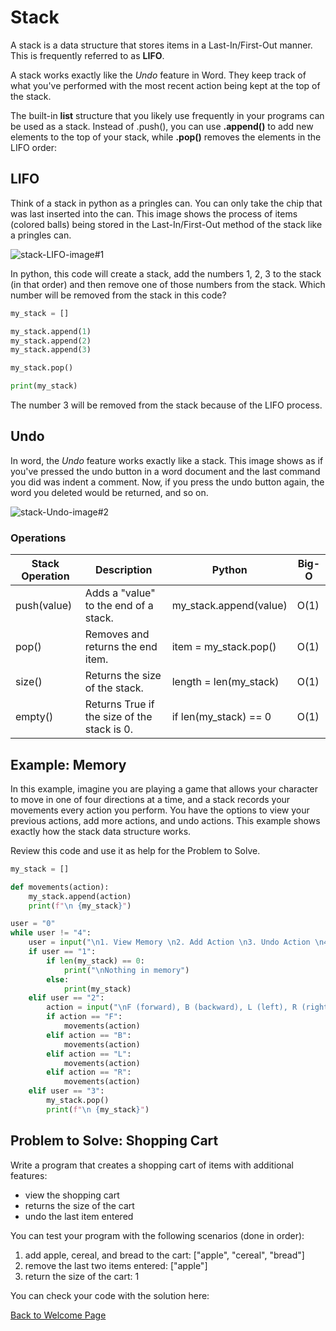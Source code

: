 # Stack

A stack is a data structure that stores items in a Last-In/First-Out manner. This is frequently referred to as **LIFO**. 

A stack works exactly like the *Undo* feature in Word. They keep track of what you've performed with the most recent action being kept at the top of the stack.

The built-in **list** structure that you likely use frequently in your programs can be used as a stack. Instead of .push(), you can use **.append()** to add new elements to the top of your stack, while **.pop()** removes the elements in the LIFO order:

## LIFO

Think of a stack in python as a pringles can. You can only take the chip that was last inserted into the can. This image shows the process of items (colored balls) being stored in the Last-In/First-Out method of the stack like a pringles can.

![stack-LIFO-image#1](https://user-images.githubusercontent.com/77080668/159053784-22f92d19-d8cc-46b8-84e2-d08d5b895849.jpeg)

In python, this code will create a stack, add the numbers 1, 2, 3 to the stack (in that order) and then remove one of those numbers from the stack. Which number will be removed from the stack in this code?
```python
my_stack = []

my_stack.append(1)
my_stack.append(2)
my_stack.append(3)

my_stack.pop()

print(my_stack)
```

The number 3 will be removed from the stack because of the LIFO process.

## Undo

In word, the *Undo* feature works exactly like a stack. This image shows as if you've pressed the undo button in a word document and the last command you did was indent a comment. Now, if you press the undo button again, the word you deleted would be returned, and so on.

![stack-Undo-image#2](https://user-images.githubusercontent.com/77080668/159061344-ef21cf40-5e74-4ef1-b443-1c2ace8afb98.png)

### Operations
| Stack Operation | Description                                 | Python                 | Big-O |
|-----------------|---------------------------------------------|------------------------|-------|
| push(value)     | Adds a "value" to the end of a stack.       | my_stack.append(value) | O(1)  |
| pop()           | Removes and returns the end item.           | item = my_stack.pop()  | O(1)  |
| size()          | Returns the size of the stack.              | length = len(my_stack) | O(1)  |
| empty()         | Returns True if the size of the stack is 0. | if len(my_stack) == 0  | O(1)  |

## Example: Memory

In this example, imagine you are playing a game that allows your character to move in one of four directions at a time, and a stack records your movements every action you perform. You have the options to view your previous actions, add more actions, and undo actions. This example shows exactly how the stack data structure works.

Review this code and use it as help for the Problem to Solve.

```python
my_stack = []

def movements(action):
    my_stack.append(action)
    print(f"\n {my_stack}")

user = "0"
while user != "4":
    user = input("\n1. View Memory \n2. Add Action \n3. Undo Action \n4. Quit \nPlease enter a number: ")
    if user == "1":
        if len(my_stack) == 0:
            print("\nNothing in memory")
        else:
            print(my_stack)
    elif user == "2":
        action = input("\nF (forward), B (backward), L (left), R (right): ")
        if action == "F":
            movements(action)
        elif action == "B":
            movements(action)
        elif action == "L":
            movements(action)
        elif action == "R":
            movements(action)
    elif user == "3":
        my_stack.pop()
        print(f"\n {my_stack}")
```

## Problem to Solve: Shopping Cart

Write a program that creates a shopping cart of items with additional features:

- view the shopping cart
- returns the size of the cart
- undo the last item entered

You can test your program with the following scenarios (done in order):

1. add apple, cereal, and bread to the cart: ["apple", "cereal", "bread"]
2. remove the last two items entered: ["apple"]
3. return the size of the cart: 1

You can check your code with the solution here: 

[Back to Welcome Page](https://github.com/Kyle5150/cse212-final-project/blob/main/0-welcome.md)
